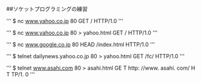##ソケットプログラミングの練習

'''
\$ nc www.yahoo.co.jp 80 GET / HTTP/1.0
'''

'''
\$ nc www.yahoo.co.jp 80 > yahoo.html GET / HTTP/1.0
'''

'''
\$ nc www.google.co.jp 80 HEAD /index.html HTTP/1.0
'''

'''
\$ telnet dailynews.yahoo.co.jp 80 > yahoo.html GET /fc/ HTTP/1.0
'''

'''
\$ telnet www.asahi.com 80 > asahi.html GE T http: //www. asahi. com/ H T TP/1. 0
'''
